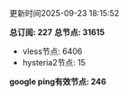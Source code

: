 更新时间2025-09-23 18:15:52

**总订阅: 227**
**总节点: 31615**
- vless节点: 6406
- hysteria2节点: 15

**google ping有效节点: 246**
